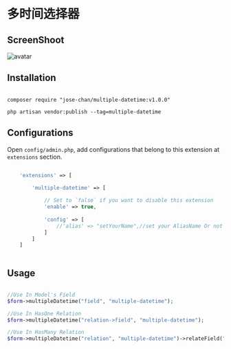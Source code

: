 # 多时间选择器

## ScreenShoot

![avatar](http://card.sinbxeunha.com/multiple-datetime.png)

## Installation

```

composer require "jose-chan/multiple-datetime:v1.0.0"

php artisan vendor:publish --tag=multiple-datetime

```

## Configurations

Open `config/admin.php`, add configurations that belong to this extension at `extensions` section.

````php

    'extensions' => [

        'multiple-datetime' => [
        
            // Set to `false` if you want to disable this extension
            'enable' => true,
            
            'config' => [
                //'alias' => "setYourName",//set your AliasName Or not Set
            ]
        ]
    ]
    
````

## Usage

````php

//Use In Model's Field
$form->multipleDatetime("field", "multiple-datetime");

//Use In HasOne Relation
$form->multipleDatetime("relation->field", "multiple-datetime");

//Use In HasMany Relation
$form->multipleDatetime("relation", "multiple-datetime")->relateField("field");

````
